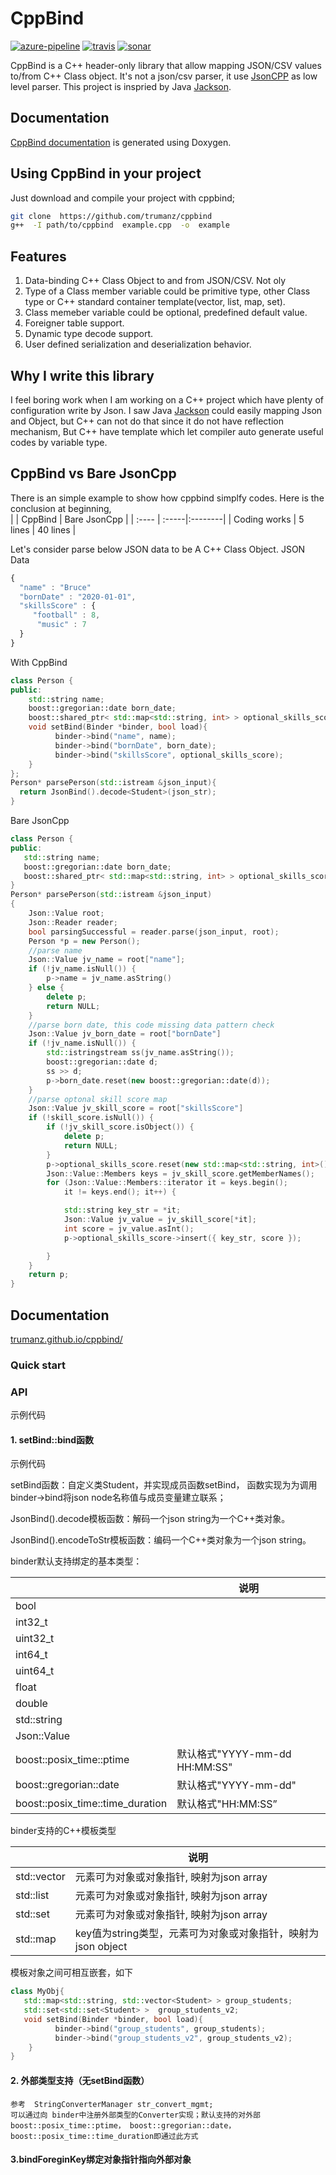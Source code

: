 # CppBind



[![azure-pipeline](https://dev.azure.com/trumanckzhou/trumanckzhou/_apis/build/status/trumanz.cppbind?branchName=master)](https://dev.azure.com/trumanckzhou/trumanckzhou/_build/latest?definitionId=1&branchName=master)
[![travis](https://api.travis-ci.org/trumanz/cppbind.svg?branch=master)](https://travis-ci.org/github/trumanz/cppbind)
[![sonar](https://sonarcloud.io/api/project_badges/measure?project=trumanz_cppbind&metric=alert_status)](https://sonarcloud.io/dashboard?id=trumanz_cppbind) 


CppBind is a C++ header-only library that allow mapping JSON/CSV values to/from C++ Class object. It's not a json/csv parser, it use [JsonCPP](https://github.com/open-source-parsers/jsoncpp) as low level parser. This project is inspried by Java [Jackson](https://github.com/FasterXML/jackson).


## Documentation
[CppBind documentation](http://trumanz.github.io/cppbind/) is generated using Doxygen.

## Using CppBind in your project
Just download and compile your project with cppbind;
```bash
git clone  https://github.com/trumanz/cppbind
g++  -I path/to/cppbind  example.cpp  -o  example
```

## Features
1. Data-binding C++ Class Object to and from JSON/CSV. Not oly 
2. Type of a Class member variable could be primitive type, other Class type or C++ standard container template(vector, list, map, set).
3. Class memeber variable could be  optional, predefined default value.
4. Foreigner table support. 
5. Dynamic type decode support.
6. User defined serialization and deserialization behavior.


## Why I write this library
I feel boring work when I am working on a C++ project which have plenty of configuration write by Json. I saw Java [Jackson](https://github.com/FasterXML/jackson) could easily mapping Json and Object, but C++ can not do that since it do not have reflection mechanism,  But C++ have template which let compiler auto generate useful codes by variable type.


## CppBind vs Bare JsonCpp

There is an simple example to show how cppbind simplfy codes. Here is the conclusion at beginning,   
| | CppBind |  Bare JsonCpp |
| :---- | :-----|:--------|
| Coding works | 5 lines | 40 lines |


Let's consider parse below JSON data to be A C++ Class Object.
JSON Data
```javascript
{
  "name" : "Bruce"
  "bornDate" : "2020-01-01",
  "skillsScore" : { 
     "football" : 8, 
      "music" : 7 
  }
}
```
With CppBind
```c++
class Person {
public:
    std::string name;
    boost::gregorian::date born_date;
    boost::shared_ptr< std::map<std::string, int> > optional_skills_score;
    void setBind(Binder *binder, bool load){
          binder->bind("name", name);
          binder->bind("bornDate", born_date);
          binder->bind("skillsScore", optional_skills_score);
    }
};
Person* parsePerson(std::istream &json_input){
  return JsonBind().decode<Student>(json_str);
}
```
Bare JsonCpp
```c++
class Person {
public:
   std::string name;
   boost::gregorian::date born_date;
   boost::shared_ptr< std::map<std::string, int> > optional_skills_score;
}
Person* parsePerson(std::istream &json_input)
{
    Json::Value root;
    Json::Reader reader;
    bool parsingSuccessful = reader.parse(json_input, root);
    Person *p = new Person();
    //parse name
    Json::Value jv_name = root["name"];
    if (!jv_name.isNull()) {
        p->name = jv_name.asString()
    } else {
        delete p;
        return NULL;
    }
    //parse born date, this code missing data pattern check
    Json::Value jv_born_date = root["bornDate"]
    if (!jv_name.isNull()) {
        std::istringstream ss(jv_name.asString());
        boost::gregorian::date d;
        ss >> d;
        p->born_date.reset(new boost::gregorian::date(d));
    }
    //parse optonal skill score map
    Json::Value jv_skill_score = root["skillsScore"]
    if (!skill_score.isNull()) {
        if (!jv_skill_score.isObject()) {
            delete p;
            return NULL;
        }
        p->optional_skills_score.reset(new std::map<std::string, int>());
        Json::Value::Members keys = jv_skill_score.getMemberNames();
        for (Json::Value::Members::iterator it = keys.begin(); 
            it != keys.end(); it++) {

            std::string key_str = *it;
            Json::Value jv_value = jv_skill_score[*it];
            int score = jv_value.asInt();
            p->optional_skills_score->insert({ key_str, score });

        }
    }
    return p;
}
```

## Documentation

[trumanz.github.io/cppbind/](https://trumanz.github.io/cppbind/)


### Quick start


### API

示例代码



#### 1. setBind::bind函数

示例代码

setBind函数：自定义类Student，并实现成员函数setBind， 函数实现为为调用binder->bind将json node名称值与成员变量建立联系；

JsonBind().decode模板函数：解码一个json string为一个C++类对象。

JsonBind().encodeToStr模板函数：编码一个C++类对象为一个json string。

binder默认支持绑定的基本类型：

|                                  | 说明                          |
| :------------------------------- | ----------------------------- |
| bool                             |                               |
| int32_t                          |                               |
| uint32_t                         |                               |
| int64_t                          |                               |
| uint64_t                         |                               |
| float                            |                               |
| double                           |                               |
| std::string                      |                               |
| Json::Value                      |                               |
| boost::posix_time::ptime         | 默认格式"YYYY-mm-dd HH:MM:SS" |
| boost::gregorian::date           | 默认格式"YYYY-mm-dd"          |
| boost::posix_time::time_duration | 默认格式"HH:MM:SS”            |

binder支持的C++模板类型

|             | 说明                                                         |
| ----------- | ------------------------------------------------------------ |
| std::vector | 元素可为对象或对象指针,  映射为json array                    |
| std::list   | 元素可为对象或对象指针,  映射为json array                    |
| std::set    | 元素可为对象或对象指针,  映射为json array                    |
| std::map    | key值为string类型，元素可为对象或对象指针，映射为json object |

 模板对象之间可相互嵌套，如下

```c++
class MyObj{
   std::map<std::string, std::vector<Student> > group_students;
   std::set<std::set<Student> >  group_students_v2;
   void setBind(Binder *binder, bool load){
          binder->bind("group_students", group_students);
          binder->bind("group_students_v2", group_students_v2);
    }
}
```



#### 2. 外部类型支持（无setBind函数）

```
参考  StringConverterManager str_convert_mgmt;
可以通过向 binder中注册外部类型的Converter实现；默认支持的对外部boost::posix_time::ptime， boost::gregorian::date， boost::posix_time::time_duration即通过此方式
```

#### 3.bindForeginKey绑定对象指针指向外部对象

```

```

```

```
